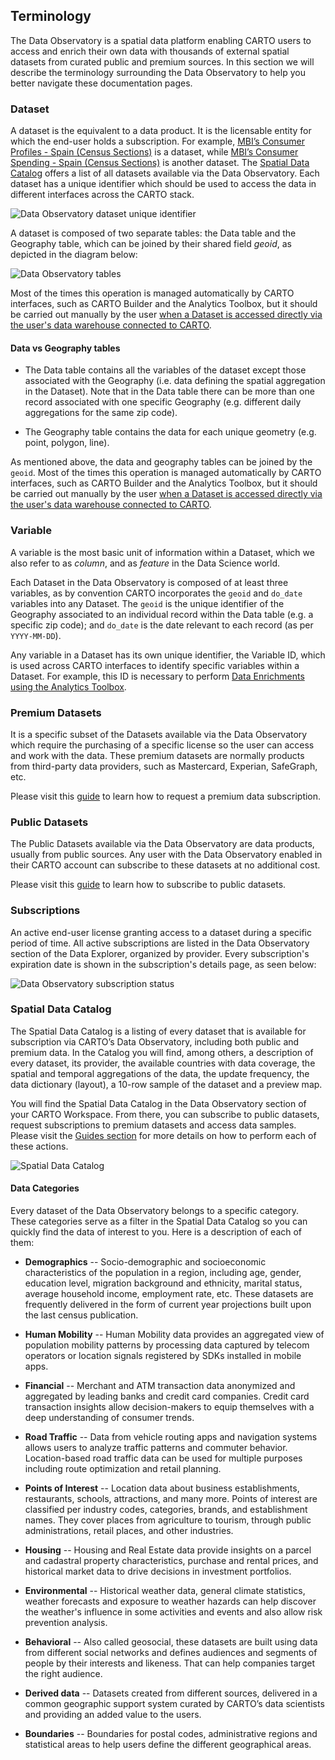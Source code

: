 ## Terminology

The Data Observatory is a spatial data platform enabling CARTO users to access and enrich their own data with thousands of external spatial datasets from curated public and premium sources. In this section we will describe the terminology surrounding the Data Observatory to help you better navigate these documentation pages.

### Dataset

A dataset is the equivalent to a data product. It is the licensable entity for which the end-user holds a subscription. For example, [MBI’s Consumer Profiles - Spain (Census Sections)](https://carto.com/spatial-data-catalog/browser/dataset/mbi_consumer_pr_28142a94/) is a dataset, while [MBI’s Consumer Spending - Spain (Census Sections)](https://carto.com/spatial-data-catalog/browser/dataset/mbi_consumer_sp_3926ab3a/) is another dataset. 
The [Spatial Data Catalog](http://www.carto.com/data) offers a list of all datasets available via the Data Observatory.
Each dataset has a unique identifier which should be used to access the data in different interfaces across the CARTO stack. 

![Data Observatory dataset unique identifier](/img/data-observatory/do_unique_id.png)

A dataset is composed of two separate tables: the Data table and the Geography table, which can be joined by their shared field _geoid_, as depicted in the diagram below:

![Data Observatory tables](/img/data-observatory/do_data_geography_tables.png)

 Most of the times this operation is managed automatically by CARTO interfaces, such as CARTO Builder and the Analytics Toolbox, but it should be carried out manually by the user [when a Dataset is accessed directly via the user's data warehouse connected to CARTO](../../guides/accessing-your-subscriptions-from-your-data-warehouse).

#### Data vs Geography tables

* The Data table contains all the variables of the dataset except those associated with the Geography (i.e. data defining the spatial aggregation in the Dataset). Note that in the Data table there can be more than one record associated with one specific Geography (e.g. different daily aggregations for the same zip code).

* The Geography table contains the data for each unique geometry (e.g. point, polygon, line).

As mentioned above, the data and geography tables can be joined by the `geoid`. Most of the times this operation is managed automatically by CARTO interfaces, such as CARTO Builder and the Analytics Toolbox, but it should be carried out manually by the user [when a Dataset is accessed directly via the user's data warehouse connected to CARTO](../../guides/accessing-your-subscriptions-from-your-data-warehouse).


### Variable

A variable is the most basic unit of information within a Dataset, which we also refer to as *column*, and as *feature* in the Data Science world. 

Each Dataset in the Data Observatory is composed of at least three variables, as by convention CARTO incorporates the `geoid` and `do_date` variables into any Dataset. The `geoid` is the unique identifier of the Geography associated to an individual record within the Data table (e.g. a specific zip code); and `do_date` is the date relevant to each record (as per `YYYY-MM-DD`).

Any variable in a Dataset has its own unique identifier, the Variable ID, which is used across CARTO interfaces to identify specific variables within a Dataset. For example, this ID is necessary to perform [Data Enrichments using the Analytics Toolbox](/analytics-toolbox-bigquery/guides/data-enrichment-using-the-data-observatory/).


### Premium Datasets

It is a specific subset of the Datasets available via the Data Observatory which require the purchasing of a specific license so the user can access and work with the data. These premium datasets are normally products from third-party data providers, such as Mastercard, Experian, SafeGraph, etc.

Please visit this [guide](../../guides/subscribing-to-public-and-premium-datasets) to learn how to request a premium data subscription.

### Public Datasets

The Public Datasets available via the Data Observatory are data products, usually from public sources. Any user with the Data Observatory enabled in their CARTO account can subscribe to these datasets at no additional cost.

Please visit this [guide](../../guides/subscribing-to-public-and-premium-datasets) to learn how to subscribe to public datasets.


### Subscriptions

An active end-user license granting access to a dataset during a specific period of time. All active subscriptions are listed in the Data Observatory section of the Data Explorer, organized by provider. Every subscription's expiration date is shown in the subscription's details page, as seen below:

![Data Observatory subscription status](/img/data-observatory/do_subscriptions_list_expiration.png)


### Spatial Data Catalog

The Spatial Data Catalog is a listing of every dataset that is available for subscription via CARTO’s Data Observatory, including both public and premium data. In the Catalog you will find, among others, a description of every dataset, its provider, the available countries with data coverage, the spatial and temporal aggregations of the data, the update frequency, the data dictionary (layout), a 10-row sample of the dataset and a preview map.

You will find the Spatial Data Catalog in the Data Observatory section of your CARTO Workspace. From there, you can subscribe to public datasets, request subscriptions to premium datasets and access data samples. Please visit the [Guides section](../../guides) for more details on how to perform each of these actions.

![Spatial Data Catalog](/img/data-observatory/spatial-data-catalog.png)


#### Data Categories

Every dataset of the Data Observatory belongs to a specific category. These categories serve as a filter in the Spatial Data Catalog so you can quickly find the data of interest to you. Here is a description of each of them: 

* **Demographics** -- Socio-demographic and socioeconomic characteristics of the population in a region, including age, gender, education level, migration background and ethnicity, marital status, average household income, employment rate, etc. These datasets are frequently delivered in the form of current year projections built upon the last census publication.

* **Human Mobility** -- Human Mobility data provides an aggregated view of population mobility patterns by processing data captured by telecom operators or location signals registered by SDKs installed in mobile apps.

* **Financial** -- Merchant and ATM transaction data anonymized and aggregated by leading banks and credit card companies. Credit card transaction insights allow decision-makers to equip themselves with a deep understanding of consumer trends.

* **Road Traffic** -- Data from vehicle routing apps and navigation systems allows users to analyze traffic patterns and commuter behavior. Location-based road traffic data can be used for multiple purposes including route optimization and retail planning.

* **Points of Interest** -- Location data about business establishments, restaurants, schools, attractions, and many more. Points of interest are classified per industry codes, categories, brands, and establishment names. They cover places from agriculture to tourism, through public administrations, retail places, and other industries.

* **Housing** -- Housing and Real Estate data provide insights on a parcel and cadastral property characteristics, purchase and rental prices, and historical market data to drive decisions in investment portfolios.

* **Environmental** -- Historical weather data, general climate statistics, weather forecasts and exposure to weather hazards can help discover the weather's influence in some activities and events and also allow risk prevention analysis.

* **Behavioral** -- Also called geosocial, these datasets are built using data from different social networks and defines audiences and segments of people by their interests and likeness. That can help companies target the right audience. 

* **Derived data** -- Datasets created from different sources, delivered in a common geographic support system curated by CARTO’s data scientists and providing an added value to the users.  

* **Boundaries** -- Boundaries for postal codes, administrative regions and statistical areas to help users define the different geographical areas.  